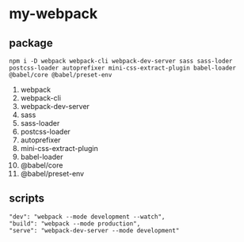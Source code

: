 # my-webpack

## package

```
npm i -D webpack webpack-cli webpack-dev-server sass sass-loder postcss-loader autoprefixer mini-css-extract-plugin babel-loader @babel/core @babel/preset-env
```

1. webpack
2. webpack-cli
3. webpack-dev-server
4. sass
5. sass-loader
6. postcss-loader
7. autoprefixer
8. mini-css-extract-plugin
9. babel-loader
10. @babel/core
11. @babel/preset-env

## scripts

```
"dev": "webpack --mode development --watch",
"build": "webpack --mode production",
"serve": "webpack-dev-server --mode development"
```
